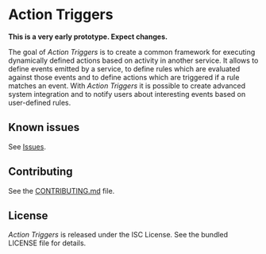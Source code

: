 Action Triggers
===============

**This is a very early prototype. Expect changes.**

The goal of *Action Triggers* is to create a common framework for executing dynamically defined actions based on activity
in another service. It allows to define events emitted by a service, to define rules which are evaluated against those
events and to define actions which are triggered if a rule matches an event. With *Action Triggers* it is possible to
create advanced system integration and to notify users about interesting events based on user-defined rules.

## Known issues

See [Issues](https://github.com/mnemonic-no/act-triggers/issues).

## Contributing

See the [CONTRIBUTING.md](CONTRIBUTING.md) file.

## License

*Action Triggers* is released under the ISC License. See the bundled LICENSE file for details.